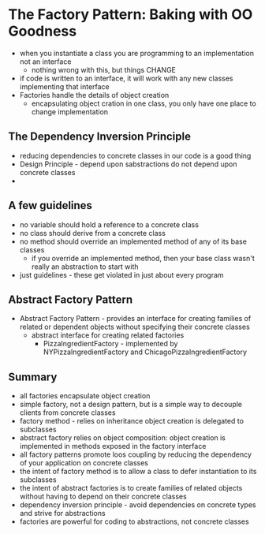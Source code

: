 # The Factory Pattern: Baking with OO Goodness 

- when you instantiate a class you are programming to an implementation not an interface
  - nothing wrong with this, but things CHANGE 
- if code is written to an interface, it will work with any new classes implementing that interface 
- Factories handle the details of object creation 
  - encapsulating object cration in one class, you only have one place to change implementation 

## The Dependency Inversion Principle
- reducing dependencies to concrete classes in our code is a good thing
- Design Principle - depend upon sabstractions do not depend upon concrete classes 
- 

## A few guidelines 
- no variable should hold a reference to a concrete class 
- no class should derive from a concrete class
- no method should override an implemented method of any of its base classes 
  - if you override an implemented method, then your base class wasn't really an abstraction to start with 
- just guidelines - these get violated in just about every program 

## Abstract Factory Pattern 
- Abstract Factory Pattern - provides an interface for creating families of related or dependent objects without specifying their concrete classes 
  - abstract interface for creating related factories 
    - PizzaIngredientFactory - implemented by NYPizzaIngredientFactory and ChicagoPizzaIngredientFactory 

## Summary 
- all factories encapsulate object creation 
- simple factory, not a design pattern, but is a simple way to decouple clients from concrete classes
- factory method - relies on inheritance object creation is delegated to subclasses 
- abstract factory relies on object composition: object creation is implemented in methods exposed in the factory interface 
- all factory patterns promote loos coupling by reducing the dependency of your application on concrete classes 
- the intent of factory method is to allow a class to defer instantiation to its subclasses 
- the intent of abstract factories is to create families of related objects without having to depend on their concrete classes
- dependency inversion principle - avoid dependencies on concrete types and strive for abstractions 
- factories are powerful for coding to abstractions, not concrete classes 
 
